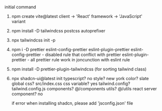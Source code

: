 initial command

1. npm create vite@latest client -> 'React' framework -> 'JavaScript' variant
2. npm install -D tailwindcss postcss autoprefixer
3. npx tailwindcss init -p
4. npm i -D prettier eslint-config-prettier eslint-plugin-prettier
   eslint-config-prettier - disabled rule that conflict with prettier
   eslint-plugin-prettier - all prettier rule work in joncunction with eslint rule
5. npm install -D prettier-plugin-tailwindcss (for sorting tailwind class)
6. npx shadcn-ui@latest init
   typescript? no
   style? new york
   color? slate
   global css? src/index.css
   css variable? yes
   tailwind.config? tailwind.config.js
   components? @/components
   utils? @/utils
   react server component? no

   if error when installing shadcn, please add 'jsconfig.json' file
